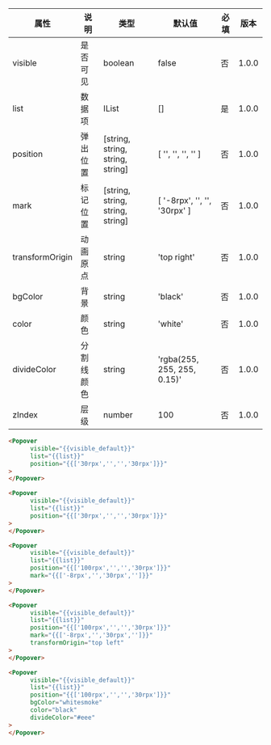 | 属性 | 说明 | 类型 | 默认值 | 必填 | 版本 |
| - | - | - | - | - | - |
| visible | 是否可见 | boolean | false | 否 | 1.0.0 |
| list | 数据项 | IList | [] | 是 | 1.0.0 |
| position | 弹出位置 |  [string, string, string, string] |  [ '', '', '', '' ] | 否 | 1.0.0 |
| mark | 标记位置 |  [string, string, string, string] |  [ '-8rpx', '', '', '30rpx' ] | 否 | 1.0.0 |
| transformOrigin | 动画原点 | string | 'top right' | 否 | 1.0.0 |
| bgColor | 背景 | string | 'black' | 否 | 1.0.0 |
| color | 颜色 | string | 'white' | 否 | 1.0.0 |
| divideColor | 分割线颜色 | string | 'rgba(255, 255, 255, 0.15)' | 否 | 1.0.0 |
| zIndex | 层级 | number | 100 | 否 | 1.0.0 |

<Title>默认效果</Title>

```html
<Popover
      visible="{{visible_default}}"
      list="{{list}}"
      position="{{['30rpx','','','30rpx']}}"
>
</Popover>
```

<Title>设定位置</Title>

```html
<Popover
      visible="{{visible_default}}"
      list="{{list}}"
      position="{{['30rpx','','','30rpx']}}"
>
</Popover>
```

<Title>设定标记</Title>

```html
<Popover
      visible="{{visible_default}}"
      list="{{list}}"
      position="{{['100rpx','','','30rpx']}}"
      mark="{{['-8rpx','','30rpx','']}}"
>
</Popover>
```

<Title>动画原点</Title>

```html
<Popover
      visible="{{visible_default}}"
      list="{{list}}"
      position="{{['100rpx','','','30rpx']}}"
      mark="{{['-8rpx','','30rpx','']}}"
      transformOrigin="top left"
>
</Popover>
```

<Title>自定义颜色</Title>

```html
<Popover
      visible="{{visible_default}}"
      list="{{list}}"
      position="{{['100rpx','','','30rpx']}}"
      bgColor="whitesmoke"
      color="black"
      divideColor="#eee"
>
</Popover>
```